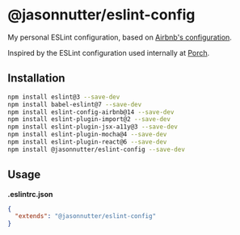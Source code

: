 # @jasonnutter/eslint-config

My personal ESLint configuration, based on [Airbnb's configuration](https://www.npmjs.com/package/eslint-config-airbnb).

Inspired by the ESLint configuration used internally at [Porch](https://github.com/porchdotcom).

## Installation

```sh
npm install eslint@3 --save-dev
npm install babel-eslint@7 --save-dev
npm install eslint-config-airbnb@14 --save-dev
npm install eslint-plugin-import@2 --save-dev
npm install eslint-plugin-jsx-a11y@3 --save-dev
npm install eslint-plugin-mocha@4 --save-dev
npm install eslint-plugin-react@6 --save-dev
npm install @jasonnutter/eslint-config --save-dev

```

## Usage

**.eslintrc.json**
```json
{
  "extends": "@jasonnutter/eslint-config"
}
```
